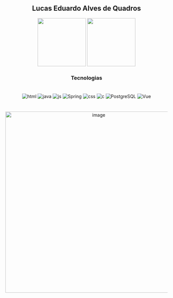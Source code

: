 <div style="display :inline_block" align="center">  
 
## Lucas Eduardo Alves de Quadros 
       
  <img height="150em" src="https://github-readme-stats.vercel.app/api?username=LucasQuadros19&show_icons=true&theme=synthwave&include_all_commits=true&count_private=true"/>
    
  <img height="150em" src="https://github-readme-stats.vercel.app/api/top-langs/?username=LucasQuadros19&layout=compact&langs_count=7&theme=synthwave"/> 
  
   
### Tecnologias 
#
<img aling="center" alt="html" src="https://img.shields.io/badge/HTML5-E34F26?style=for-the-badge&logo=html5&logoColor=white">
<img aling="center" alt="java" src="https://img.shields.io/badge/Java-ED8B00?style=for-the-badge&logo=openjdk&logoColor=white">
<img aling="center" alt="js" src="https://img.shields.io/badge/JavaScript-F7DF1E?style=for-the-badge&logo=javascript&logoColor=black">
<img aling="center" alt="Spring" src="https://img.shields.io/badge/Spring-6DB33F?style=for-the-badge&logo=spring&logoColor=white">
<img aling="center" alt="css" src="https://img.shields.io/badge/CSS3-1572B6?style=for-the-badge&logo=css3&logoColor=white">
<img aling="center" alt="c" src="https://img.shields.io/badge/C-00599C?style=for-the-badge&logo=c&logoColor=white">
<img aling="center" alt="PostgreSQL" src="https://img.shields.io/badge/PostgreSQL-316192?style=for-the-badge&logo=postgresql&logoColor=white"> 
<img aling="center" alt="Vue" src="https://img.shields.io/badge/Vue.js-35495E?style=for-the-badge&logo=vuedotjs&logoColor=4FC08D"> 



#


<img width="564" alt="image" src="https://github.com/LucasQuadros19/LucasQuadros19/assets/103599939/31337898-7823-4bf7-b0ef-6f4cdfb34ddf">

</div>







